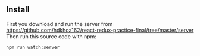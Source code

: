 ## Install
First you download and run the server from https://github.com/hdkhoa162/react-redux-practice-final/tree/master/server
Then run this source code with npm:
```bash
npm run watch:server
```